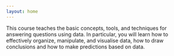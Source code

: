 ```yaml
---
layout: home
---
```


This course teaches the basic concepts, tools, and techniques for answering questions using data. 
In particular, you will learn how to effectively organize, manipulate, and visualise data, how to draw conclusions and how to make predictions based on data. 
